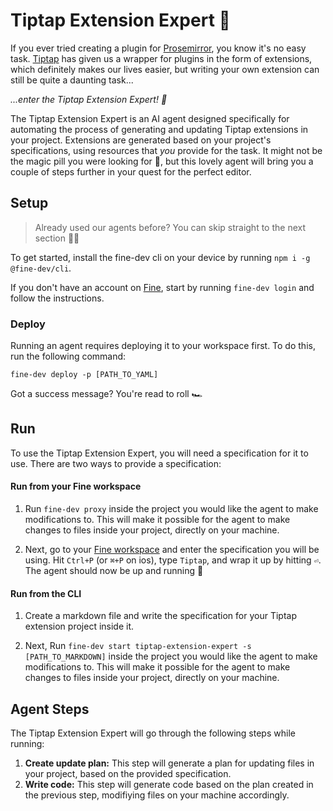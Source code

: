 # Tiptap Extension Expert 🤖

If you ever tried creating a plugin for [Prosemirror](https://prosemirror.net/), you know it's no easy task. [Tiptap](https://tiptap.dev/) has given us a wrapper for plugins in the form of extensions, which definitely makes our lives easier, but writing your own extension can still be quite a daunting task...

_...enter the Tiptap Extension Expert! 🎉_

The Tiptap Extension Expert is an AI agent designed specifically for automating the process of generating and updating Tiptap extensions in your project. Extensions are generated based on your project's specifications, using resources that _you_ provide for the task. It might not be the magic pill you were looking for 💊, but this lovely agent will bring you a couple of steps further in your quest for the perfect editor.

## Setup

> Already used our agents before? You can skip straight to the next section 🏃‍♂️

To get started, install the fine-dev cli on your device by running `npm i -g @fine-dev/cli`.

If you don't have an account on [Fine](https://thisis.fine.dev), start by running `fine-dev login` and follow the instructions.

### Deploy

Running an agent requires deploying it to your workspace first. To do this, run the following command:

`fine-dev deploy -p [PATH_TO_YAML]`

Got a success message? You're read to roll 🏎️

## Run

To use the Tiptap Extension Expert, you will need a specification for it to use. There are two ways to provide a specification:

#### Run from your Fine workspace

1. Run `fine-dev proxy` inside the project you would like the agent to make modifications to. This will make it possible for the agent to make changes to files inside your project, directly on your machine.

2. Next, go to your [Fine workspace](https://thisis.fine.dev) and enter the specification you will be using. Hit `Ctrl+P` (or `⌘+P` on ios), type `Tiptap`, and wrap it up by hitting `⏎`. The agent should now be up and running 🚀

#### Run from the CLI

1. Create a markdown file and write the specification for your Tiptap extension project inside it.

2. Next, Run `fine-dev start tiptap-extension-expert -s [PATH_TO_MARKDOWN]` inside the project you would like the agent to make modifications to. This will make it possible for the agent to make changes to files inside your project, directly on your machine.

## Agent Steps

The Tiptap Extension Expert will go through the following steps while running:

1. **Create update plan:** This step will generate a plan for updating files in your project, based on the provided specification.
2. **Write code:** This step will generate code based on the plan created in the previous step, modifiying files on your machine accordingly.
